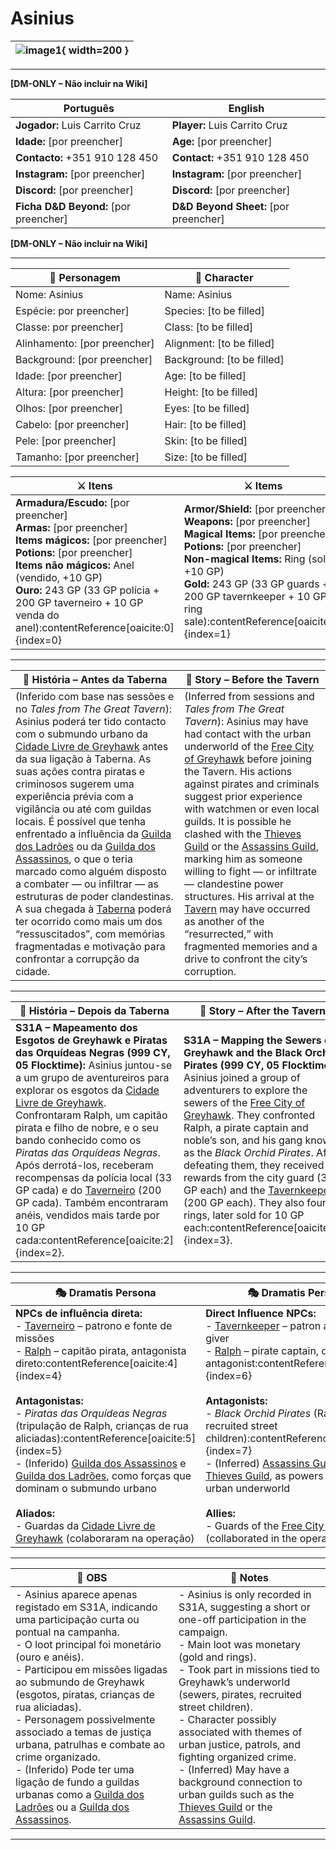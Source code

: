 # Asinius

| ![image1](assets/pc/pc_blank.png){ width=200 } |
| ---------------------------------------------- |

---

**[DM-ONLY – Não incluir na Wiki]**  

| Português                                                                    | English|
| ---------------------------------------------------------------------------- | ------------------------------------ |
| **Jogador:** Luis Carrito Cruz                                               | **Player:** Luis Carrito Cruz        |
| **Idade:** [por preencher]                                                   | **Age:** [por preencher]             |
| **Contacto:** +351 910 128 450                                               | **Contact:** +351 910 128 450        |
| **Instagram:** [por preencher]                                               | **Instagram:** [por preencher]       |
| **Discord:** [por preencher]                                                 | **Discord:** [por preencher]         |
| **Ficha D&D Beyond:** [por preencher]                                        | **D&D Beyond Sheet:** [por preencher]|

**[DM-ONLY – Não incluir na Wiki]**  

---

| **🧙 Personagem**            | **🧙 Character**           |
| ---------------------------- | -------------------------- |
| Nome: Asinius                | Name: Asinius              |
| Espécie: por preencher]      | Species:  [to be filled]   |
| Classe: por preencher]<br>   | Class:  [to be filled]     |
| Alinhamento: [por preencher] | Alignment: [to be filled]  |
| Background: [por preencher]  | Background: [to be filled] |
| Idade: [por preencher]       | Age: [to be filled]        |
| Altura: [por preencher]      | Height: [to be filled]     |
| Olhos: [por preencher]       | Eyes: [to be filled]       |
| Cabelo: [por preencher]      | Hair: [to be filled]       |
| Pele: [por preencher]        | Skin: [to be filled]       |
| Tamanho:  [por preencher]    | Size:  [to be filled]      |

| **⚔️ Itens**                                                                                                                                                        | **⚔️ Items**                                                                                                                                             |
| ------------------------------------------------------------------------------------------------------------------------------------------------------------------- | -------------------------------------------------------------------------------------------------------------------------------------------------------- |
| **Armadura/Escudo:** [por preencher] <br>**Armas:** [por preencher]<br>**Items mágicos:** [por preencher]<br>**Potions:** [por preencher]<br>**Items não mágicos:** Anel (vendido, +10 GP)<br>**Ouro:** 243 GP (33 GP polícia + 200 GP taverneiro + 10 GP venda do anel):contentReference[oaicite:0]{index=0} | **Armor/Shield:** [por preencher]  <br>**Weapons:** [por preencher]<br>**Magical Items:** [por preencher]<br>**Potions:** [por preencher]<br>**Non-magical Items:** Ring (sold, +10 GP)<br>**Gold:** 243 GP (33 GP guards + 200 GP tavernkeeper + 10 GP ring sale):contentReference[oaicite:1]{index=1} |

---

| **📖 História – Antes da Taberna** | **📖 Story – Before the Tavern** |
| ---------------------------------- | -------------------------------- |
| (Inferido com base nas sessões e no *Tales from The Great Tavern*): Asinius poderá ter tido contacto com o submundo urbano da [Cidade Livre de Greyhawk](cidade_de_greyhawk.md) antes da sua ligação à Taberna. As suas ações contra piratas e criminosos sugerem uma experiência prévia com a vigilância ou até com guildas locais. É possível que tenha enfrentado a influência da [Guilda dos Ladrões](../organizations/guild_of_thieves.md) ou da [Guilda dos Assassinos](../organizations/guilda_dos_assassinos.md), o que o teria marcado como alguém disposto a combater — ou infiltrar — as estruturas de poder clandestinas. A sua chegada à [Taberna](../locations/taberna.md) poderá ter ocorrido como mais um dos “ressuscitados”, com memórias fragmentadas e motivação para confrontar a corrupção da cidade. | (Inferred from sessions and *Tales from The Great Tavern*): Asinius may have had contact with the urban underworld of the [Free City of Greyhawk](cidade_de_greyhawk.md) before joining the Tavern. His actions against pirates and criminals suggest prior experience with watchmen or even local guilds. It is possible he clashed with the [Thieves Guild](../organizations/guild_of_thieves.md) or the [Assassins Guild](../organizations/guilda_dos_assassinos.md), marking him as someone willing to fight — or infiltrate — clandestine power structures. His arrival at the [Tavern](../locations/taberna.md) may have occurred as another of the “resurrected,” with fragmented memories and a drive to confront the city’s corruption. |

---

| **📖 História – Depois da Taberna** | **📖 Story – After the Tavern** |
| ----------------------------------- | -------------------------------- |
| **S31A – Mapeamento dos Esgotos de Greyhawk e Piratas das Orquídeas Negras (999 CY, 05 Flocktime):** Asinius juntou-se a um grupo de aventureiros para explorar os esgotos da [Cidade Livre de Greyhawk](cidade_de_greyhawk.md). Confrontaram Ralph, um capitão pirata e filho de nobre, e o seu bando conhecido como os *Piratas das Orquídeas Negras*. Após derrotá-los, receberam recompensas da polícia local (33 GP cada) e do [Taverneiro](../npc/taverneiro.md) (200 GP cada). Também encontraram anéis, vendidos mais tarde por 10 GP cada:contentReference[oaicite:2]{index=2}. | **S31A – Mapping the Sewers of Greyhawk and the Black Orchid Pirates (999 CY, 05 Flocktime):** Asinius joined a group of adventurers to explore the sewers of the [Free City of Greyhawk](cidade_de_greyhawk.md). They confronted Ralph, a pirate captain and noble’s son, and his gang known as the *Black Orchid Pirates*. After defeating them, they received rewards from the city guard (33 GP each) and the [Tavernkeeper](../npc/taverneiro.md) (200 GP each). They also found rings, later sold for 10 GP each:contentReference[oaicite:3]{index=3}. |

---

| **🎭 Dramatis Persona**                                                                                                                                                                                                 | **🎭 Dramatis Persona**                                                                                                                                                                               |
| ----------------------------------------------------------------------------------------------------------------------------------------------------------------------------------------------------------------------- | ----------------------------------------------------------------------------------------------------------------------------------------------------------------------------------------------------- |
| **NPCs de influência direta:**  <br>- [Taverneiro](../npc/taverneiro.md) – patrono e fonte de missões<br>- [Ralph](../npc/ralph.md) – capitão pirata, antagonista direto:contentReference[oaicite:4]{index=4}<br><br>**Antagonistas:**  <br>- *Piratas das Orquídeas Negras* (tripulação de Ralph, crianças de rua aliciadas):contentReference[oaicite:5]{index=5}<br>- (Inferido) [Guilda dos Assassinos](../organizations/guilda_dos_assassinos.md) e [Guilda dos Ladrões](../organizations/guild_of_thieves.md), como forças que dominam o submundo urbano<br><br>**Aliados:**  <br>- Guardas da [Cidade Livre de Greyhawk](cidade_de_greyhawk.md) (colaboraram na operação) | **Direct Influence NPCs:**  <br>- [Tavernkeeper](../npc/taverneiro.md) – patron and quest-giver<br>- [Ralph](../npc/ralph.md) – pirate captain, direct antagonist:contentReference[oaicite:6]{index=6}<br><br>**Antagonists:**  <br>- *Black Orchid Pirates* (Ralph’s crew, recruited street children):contentReference[oaicite:7]{index=7}<br>- (Inferred) [Assassins Guild](../organizations/guilda_dos_assassinos.md) and [Thieves Guild](../organizations/guild_of_thieves.md), as powers ruling the urban underworld<br><br>**Allies:**  <br>- Guards of the [Free City of Greyhawk](cidade_de_greyhawk.md) (collaborated in the operation) |

---

| **🔮 OBS** | **🔮 Notes** |
| ---------- | ------------ |
| - Asinius aparece apenas registado em S31A, indicando uma participação curta ou pontual na campanha.<br>- O loot principal foi monetário (ouro e anéis).<br>- Participou em missões ligadas ao submundo de Greyhawk (esgotos, piratas, crianças de rua aliciadas).<br>- Personagem possivelmente associado a temas de justiça urbana, patrulhas e combate ao crime organizado.<br>- (Inferido) Pode ter uma ligação de fundo a guildas urbanas como a [Guilda dos Ladrões](../organizations/guild_of_thieves.md) ou a [Guilda dos Assassinos](../organizations/guilda_dos_assassinos.md). | - Asinius is only recorded in S31A, suggesting a short or one-off participation in the campaign.<br>- Main loot was monetary (gold and rings).<br>- Took part in missions tied to Greyhawk’s underworld (sewers, pirates, recruited street children).<br>- Character possibly associated with themes of urban justice, patrols, and fighting organized crime.<br>- (Inferred) May have a background connection to urban guilds such as the [Thieves Guild](../organizations/guild_of_thieves.md) or the [Assassins Guild](../organizations/guilda_dos_assassinos.md). |

---
